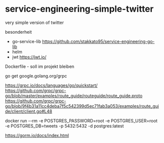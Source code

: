 # service-engineering-simple-twitter
very simple version of twitter

besonderheit
- go-service-lib https://github.com/stakkato95/service-engineering-go-lib
- helm
- jwt https://jwt.io/

Dockerfile - soll im projekt bleiben

go get google.golang.org/grpc

https://grpc.io/docs/languages/go/quickstart/
https://github.com/grpc/grpc-go/blob/master/examples/route_guide/routeguide/route_guide.proto
https://github.com/grpc/grpc-go/blob/9f4b31a11cc4deba7f5c542399d5ec71fab3a053/examples/route_guide/client/client.go#L48

docker run --rm -e POSTGRES_PASSWORD=root -e POSTGRES_USER=root -e POSTGRES_DB=tweets -p 5432:5432 -d postgres:latest

https://gorm.io/docs/index.html
